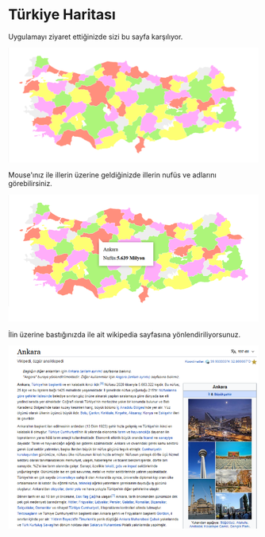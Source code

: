 # Türkiye Haritası
 
Uygulamayı ziyaret ettiğinizde sizi bu sayfa karşılıyor. 

![](TurkiyeHaritasi/images/1.png)

Mouse'ınız ile illerin üzerine geldiğinizde illerin nufüs ve adlarını görebilirsiniz.

![](TurkiyeHaritasi/images/2.png)

İlin üzerine bastığınızda ile ait wikipedia sayfasına yönlendiriliyorsunuz.

![](TurkiyeHaritasi/images/3.png)
